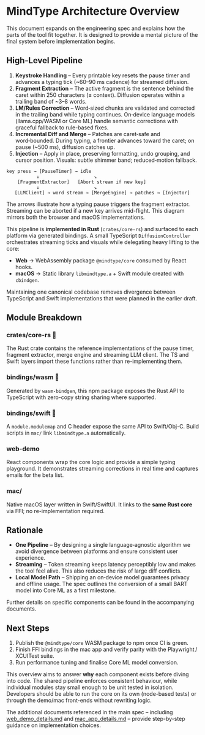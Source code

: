 # MindType Architecture Overview

This document expands on the engineering spec and explains how the parts of the tool fit together. It is designed to provide a mental picture of the final system before implementation begins.

## High-Level Pipeline

1. **Keystroke Handling** – Every printable key resets the pause timer and advances a typing tick (~60–90 ms cadence) for streamed diffusion.
2. **Fragment Extraction** – The active fragment is the sentence behind the caret within 250 characters (± context). Diffusion operates within a trailing band of ~3–8 words.
3. **LM/Rules Correction** – Word‑sized chunks are validated and corrected in the trailing band while typing continues. On‑device language models (llama.cpp/WASM or Core ML) handle semantic corrections with graceful fallback to rule-based fixes.
4. **Incremental Diff and Merge** – Patches are caret‑safe and word‑bounded. During typing, a frontier advances toward the caret; on pause (~500 ms), diffusion catches up.
5. **Injection** – Apply in place, preserving formatting, undo grouping, and cursor position. Visuals: subtle shimmer band; reduced‑motion fallback.

```
key press → [PauseTimer] → idle
           ↓                    ↘
    [FragmentExtractor]   [Abort stream if new key]
           ↓                    ↘
   [LLMClient] → word stream → [MergeEngine] → patches → [Injector]
```

The arrows illustrate how a typing pause triggers the fragment extractor. Streaming can be aborted if a new key arrives mid-flight. This diagram mirrors both the browser and macOS implementations.

This pipeline is **implemented in Rust** (`crates/core-rs`) and surfaced to each platform via generated bindings. A small TypeScript `DiffusionController` orchestrates streaming ticks and visuals while delegating heavy lifting to the core:

- **Web** → WebAssembly package `@mindtype/core` consumed by React hooks.
- **macOS** → Static library `libmindtype.a` + Swift module created with `cbindgen`.

Maintaining one canonical codebase removes divergence between TypeScript and Swift implementations that were planned in the earlier draft.

## Module Breakdown

### crates/core-rs 🔹

The Rust crate contains the reference implementations of the pause timer, fragment extractor, merge engine and streaming LLM client. The TS and Swift layers import these functions rather than re-implementing them.

### bindings/wasm 🔹

Generated by `wasm-bindgen`, this npm package exposes the Rust API to TypeScript with zero-copy string sharing where supported.

### bindings/swift 🔹

A `module.modulemap` and C header expose the same API to Swift/Obj-C. Build scripts in `mac/` link `libmindtype.a` automatically.

### web-demo

React components wrap the core logic and provide a simple typing playground. It demonstrates streaming corrections in real time and captures emails for the beta list.

### mac/

Native macOS layer written in Swift/SwiftUI. It links to the **same Rust core** via FFI; no re-implementation required.

## Rationale

- **One Pipeline** – By designing a single language‑agnostic algorithm we avoid divergence between platforms and ensure consistent user experience.
- **Streaming** – Token streaming keeps latency perceptibly low and makes the tool feel alive. This also reduces the risk of large diff conflicts.
- **Local Model Path** – Shipping an on‑device model guarantees privacy and offline usage. The spec outlines the conversion of a small BART model into Core ML as a first milestone.

Further details on specific components can be found in the accompanying documents.

## Next Steps

1. Publish the `@mindtype/core` WASM package to npm once CI is green.
2. Finish FFI bindings in the mac app and verify parity with the Playwright / XCUITest suite.
3. Run performance tuning and finalise Core ML model conversion.

This overview aims to answer **why** each component exists before diving into code. The shared pipeline enforces consistent behaviour, while individual modules stay small enough to be unit tested in isolation. Developers should be able to run the core on its own (node-based tests) or through the demo/mac front-ends without rewriting logic.

The additional documents referenced in the main spec – including [web_demo_details.md](web_demo_details.md) and [mac_app_details.md](mac_app_details.md) – provide step-by-step guidance on implementation choices.
